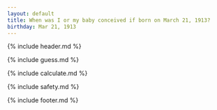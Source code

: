 ```yaml
---
layout: default
title: When was I or my baby conceived if born on March 21, 1913?
birthday: Mar 21, 1913
---
```


{% include header.md %}

{% include guess.md %}

{% include calculate.md %}

{% include safety.md %}

{% include footer.md %}



